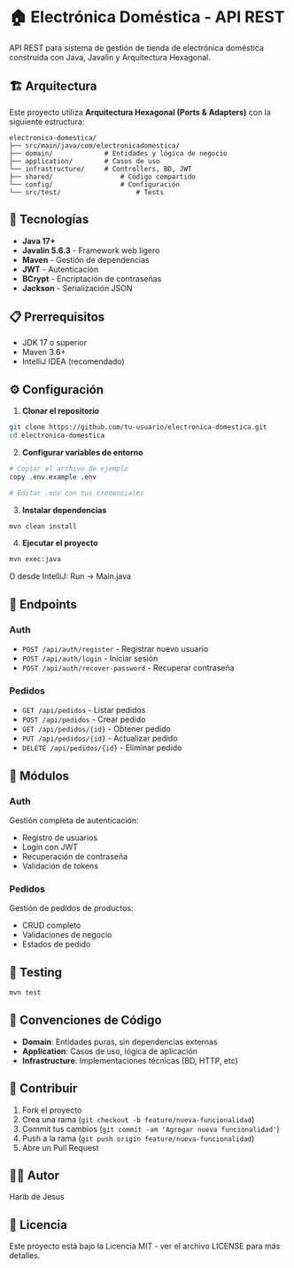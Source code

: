 # 🏠 Electrónica Doméstica - API REST

API REST para sistema de gestión de tienda de electrónica doméstica construida con Java, Javalin y Arquitectura Hexagonal.

## 🏗️ Arquitectura

Este proyecto utiliza **Arquitectura Hexagonal (Ports & Adapters)** con la siguiente estructura:
```
electronica-domestica/
├── src/main/java/com/electronicadomestica/
├── domain/             # Entidades y lógica de negocio
├── application/        # Casos de uso
└── infrastructure/     # Controllers, BD, JWT               
├── shared/                 # Código compartido
└── config/                 # Configuración
└── src/test/                   # Tests
```

## 🚀 Tecnologías

- **Java 17+**
- **Javalin 5.6.3** - Framework web ligero
- **Maven** - Gestión de dependencias
- **JWT** - Autenticación
- **BCrypt** - Encriptación de contraseñas
- **Jackson** - Serialización JSON

## 📋 Prerrequisitos

- JDK 17 o superior
- Maven 3.6+
- IntelliJ IDEA (recomendado)

## ⚙️ Configuración

1. **Clonar el repositorio**
```bash
git clone https://github.com/tu-usuario/electronica-domestica.git
cd electronica-domestica
```

2. **Configurar variables de entorno**
```bash
# Copiar el archivo de ejemplo
copy .env.example .env

# Editar .env con tus credenciales
```

3. **Instalar dependencias**
```bash
mvn clean install
```

4. **Ejecutar el proyecto**
```bash
mvn exec:java
```

O desde IntelliJ: Run → Main.java

## 🔌 Endpoints

### Auth
- `POST /api/auth/register` - Registrar nuevo usuario
- `POST /api/auth/login` - Iniciar sesión
- `POST /api/auth/recover-password` - Recuperar contraseña

### Pedidos
- `GET /api/pedidos` - Listar pedidos
- `POST /api/pedidos` - Crear pedido
- `GET /api/pedidos/{id}` - Obtener pedido
- `PUT /api/pedidos/{id}` - Actualizar pedido
- `DELETE /api/pedidos/{id}` - Eliminar pedido

## 📁 Módulos

### Auth
Gestión completa de autenticación:
- Registro de usuarios
- Login con JWT
- Recuperación de contraseña
- Validación de tokens

### Pedidos
Gestión de pedidos de productos:
- CRUD completo
- Validaciones de negocio
- Estados de pedido

## 🧪 Testing
```bash
mvn test
```

## 📝 Convenciones de Código

- **Domain**: Entidades puras, sin dependencias externas
- **Application**: Casos de uso, lógica de aplicación
- **Infrastructure**: Implementaciones técnicas (BD, HTTP, etc)

## 🤝 Contribuir

1. Fork el proyecto
2. Crea una rama (`git checkout -b feature/nueva-funcionalidad`)
3. Commit tus cambios (`git commit -am 'Agregar nueva funcionalidad'`)
4. Push a la rama (`git push origin feature/nueva-funcionalidad`)
5. Abre un Pull Request

## 👨‍💻 Autor

Harib de Jesus

## 📄 Licencia

Este proyecto está bajo la Licencia MIT - ver el archivo LICENSE para más detalles.